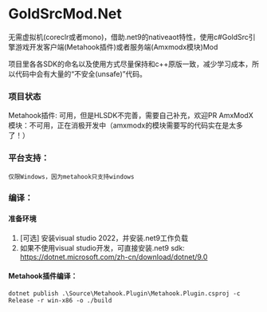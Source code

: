 # GoldSrcMod.Net

无需虚拟机(coreclr或者mono)，借助.net9的nativeaot特性，使用c#GoldSrc引擎游戏开发客户端(Metahook插件)或者服务端(Amxmodx模块)Mod

项目里各各SDK的命名以及使用方式尽量保持和c++原版一致，减少学习成本，所以代码中会有大量的“不安全(unsafe)”代码。

### 项目状态
Metahook插件: 可用，但是HLSDK不完善，需要自己补充，欢迎PR
AmxModX模块：不可用，正在消极开发中（amxmodx的模块需要写的代码实在是太多了！）

### 平台支持：
    仅限Windows，因为metahook只支持windows

### 编译：
#### 准备环境
1. [可选] 安装visual studio 2022，并安装.net9工作负载
2. 如果不使用visual studio开发，可直接安装.net9 sdk: https://dotnet.microsoft.com/zh-cn/download/dotnet/9.0

#### Metahook插件编译：

```shell
dotnet publish .\Source\Metahook.Plugin\Metahook.Plugin.csproj -c Release -r win-x86 -o ./build
```
